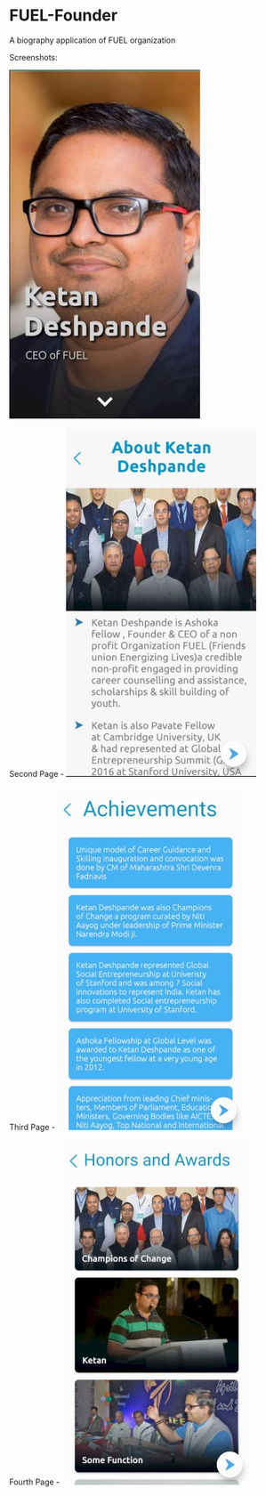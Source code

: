 # FUEL-Founder
A biography application of FUEL organization

Screenshots:

![1st Page](https://github.com/srsawant34/FUEL-Founder/blob/master/1st.JPG "First Page")

Second Page - 
![1st Page](https://github.com/srsawant34/FUEL-Founder/blob/master/2nd.JPG)

Third Page - 
![1st Page](https://github.com/srsawant34/FUEL-Founder/blob/master/3rd.JPG)

Fourth Page - 
![1st Page](https://github.com/srsawant34/FUEL-Founder/blob/master/4th.JPG)
